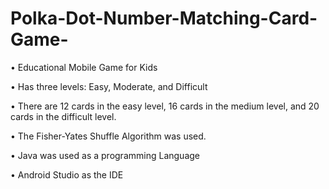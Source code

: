 # Polka-Dot-Number-Matching-Card-Game-
•	Educational Mobile Game for Kids

•	Has three levels: Easy, Moderate, and Difficult

•	There are 12 cards in the easy level, 16 cards in the medium level, and 20 cards in the difficult level.

•	The Fisher-Yates Shuffle Algorithm was used.

•	Java was used as a programming Language 

•	Android Studio as the IDE

